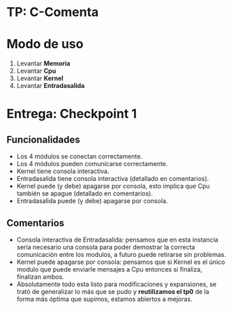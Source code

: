 # TP: C-Comenta

# Modo de uso

1. Levantar **Memoria**
2. Levantar **Cpu**
3. Levantar **Kernel**
4. Levantar **Entradasalida**

# Entrega: Checkpoint 1

## Funcionalidades

- Los 4 módulos se conectan correctamente.
- Los 4 módulos pueden comunicarse correctamente.
- Kernel tiene consola interactiva.
- Entradasalida tiene consola interactiva (detallado en comentarios).
- Kernel puede (y debe) apagarse por consola, esto implica que Cpu también se apague (detallado en comentarios).
- Entradasalida puede (y debe) apagarse por consola.

## Comentarios

- Consola interactiva de Entradasalida: pensamos que en esta instancia sería necesario una consola para poder demostrar la correcta comunicación entre los modulos, a futuro puede retirarse sin problemas.
- Kernel puede apagarse por consola: pensamos que si Kernel es el único modulo que puede enviarle mensajes a Cpu entonces si finaliza, finalizan ambos.
- Absolutamente todo esta listo para modificaciones y expansiones, se trató de generalizar lo más que se pudo y **reutilizamos el tp0** de la forma más óptima que supimos, estamos abiertos a mejoras.
